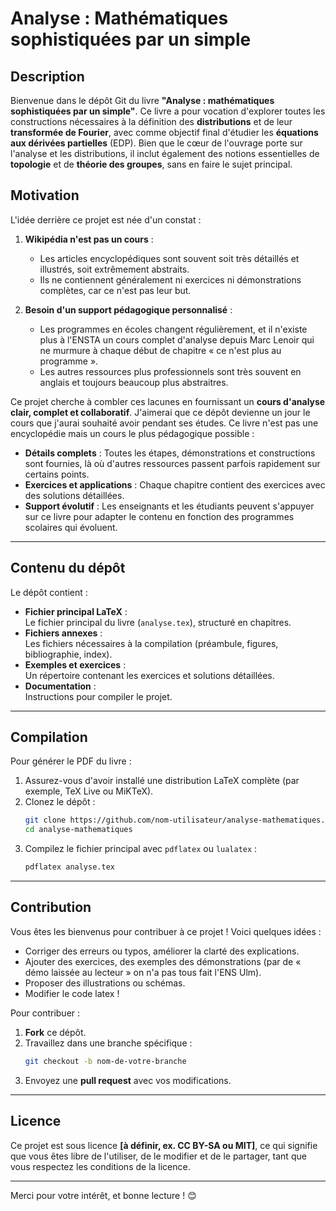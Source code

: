 # Analyse : Mathématiques sophistiquées par un simple

## Description

Bienvenue dans le dépôt Git du livre **"Analyse : mathématiques sophistiquées par un simple"**.
Ce livre a pour vocation d'explorer toutes les constructions nécessaires à la définition des **distributions** et de leur **transformée de Fourier**, avec comme objectif final d'étudier les **équations aux dérivées partielles** (EDP).
Bien que le cœur de l'ouvrage porte sur l'analyse et les distributions, il inclut également des notions essentielles de **topologie** et de **théorie des groupes**, sans en faire le sujet principal.

## Motivation

L'idée derrière ce projet est née d'un constat :  
1. **Wikipédia n'est pas un cours** :  
   - Les articles encyclopédiques sont souvent soit très détaillés et illustrés, soit extrêmement abstraits.  
   - Ils ne contiennent généralement ni exercices ni démonstrations complètes, car ce n'est pas leur but.  
   
2. **Besoin d'un support pédagogique personnalisé** :  
   - Les programmes en écoles changent régulièrement, et il n'existe plus à l'ENSTA un cours complet d'analyse depuis Marc Lenoir qui ne murmure à chaque début de chapitre « ce n'est plus au programme ».
   - Les autres ressources plus professionnels sont très souvent en anglais et toujours beaucoup plus abstraitres.

Ce projet cherche à combler ces lacunes en fournissant un **cours d'analyse clair, complet et collaboratif**.
J'aimerai que ce dépôt devienne un jour le cours que j'aurai souhaité avoir pendant ses études.
Ce livre n'est pas une encyclopédie mais un cours le plus pédagogique possible :
- **Détails complets** : Toutes les étapes, démonstrations et constructions sont fournies, là où d'autres ressources passent parfois rapidement sur certains points.  
- **Exercices et applications** : Chaque chapitre contient des exercices avec des solutions détaillées.  
- **Support évolutif** : Les enseignants et les étudiants peuvent s'appuyer sur ce livre pour adapter le contenu en fonction des programmes scolaires qui évoluent.

---

## Contenu du dépôt

Le dépôt contient :  
- **Fichier principal LaTeX** :  
  Le fichier principal du livre (`analyse.tex`), structuré en chapitres.  
- **Fichiers annexes** :  
  Les fichiers nécessaires à la compilation (préambule, figures, bibliographie, index).  
- **Exemples et exercices** :  
  Un répertoire contenant les exercices et solutions détaillées.  
- **Documentation** :  
  Instructions pour compiler le projet.

---

## Compilation

Pour générer le PDF du livre :  
1. Assurez-vous d'avoir installé une distribution LaTeX complète (par exemple, TeX Live ou MiKTeX).  
2. Clonez le dépôt :  
   ```bash
   git clone https://github.com/nom-utilisateur/analyse-mathematiques.git
   cd analyse-mathematiques
   ```  
3. Compilez le fichier principal avec `pdflatex` ou `lualatex` :  
   ```bash
   pdflatex analyse.tex
   ```

---

## Contribution

Vous êtes les bienvenus pour contribuer à ce projet ! Voici quelques idées :  
- Corriger des erreurs ou typos, améliorer la clarté des explications.  
- Ajouter des exercices, des exemples des démonstrations (par de « démo laissée au lecteur » on n'a pas tous fait l'ENS Ulm).  
- Proposer des illustrations ou schémas.  
- Modifier le code latex !

Pour contribuer :  
1. **Fork** ce dépôt.  
2. Travaillez dans une branche spécifique :  
   ```bash
   git checkout -b nom-de-votre-branche
   ```  
3. Envoyez une **pull request** avec vos modifications.

---

## Licence

Ce projet est sous licence **[à définir, ex. CC BY-SA ou MIT]**, ce qui signifie que vous êtes libre de l'utiliser, de le modifier et de le partager, tant que vous respectez les conditions de la licence.

---

Merci pour votre intérêt, et bonne lecture ! 😊
